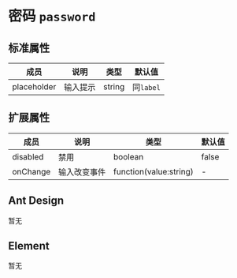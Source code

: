 # 密码 `password`

## 标准属性

| 成员 | 说明 | 类型 | 默认值 |
| --- | --- | --- | --- |
| placeholder | 输入提示 | string | 同`label` |

## 扩展属性

| 成员 | 说明 | 类型 | 默认值 |
| --- | --- | --- | --- |
| disabled | 禁用 | boolean | false |
| onChange | 输入改变事件 | function(value:string) | - |

## Ant Design

暂无

## Element

暂无